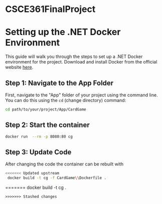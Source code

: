 # CSCE361FinalProject


# Setting up the .NET Docker Environment

This guide will walk you through the steps to set up a .NET Docker environment for the project. Download and install Docker from the official website [here](https://www.docker.com/get-started).

## Step 1: Navigate to the App Folder

First, navigate to the "App" folder of your project using the command line. You can do this using the `cd` (change directory) command:

```bash
cd path/to/your/project/App/CardGame
```

## Step 2: Start the container

```bash
docker run  --rm -p 8080:80 cg
```
## Step 3: Update Code

After changing the code the container can be rebuilt with

```bash
<<<<<<< Updated upstream
 docker build -t cg -f CardGame\\Dockerfile .
```

=======
docker build -t cg .
```
>>>>>>> Stashed changes
